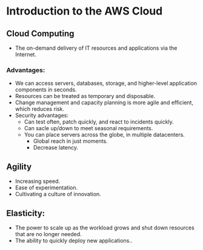 # Introduction to the AWS Cloud

## Cloud Computing
* The on-demand delivery of IT resources and applications via the 
    Internet.

### Advantages:
* We can access servers, databases, storage, and higher-level 
  application components in seconds. 
* Resources can be treated as temporary and disposable.
* Change management and capacity planning is more agile and efficient, 
  which reduces risk.
* Security advantages:
  * Can test often, patch quickly, and react to incidents quickly.
  * Can sacle up/down to meet seasonal requirements.
  * You can place servers across the globe, in multiple datacenters.
    * Global reach in just moments.
    * Decrease latency.

## Agility
* Increasing speed.
* Ease of experimentation.
* Cultivating a culture of innovation.

## Elasticity:
* The power to scale up as the workload grows and shut down resources
  that are no longer needed.
* The ability to quickly deploy new applications..

